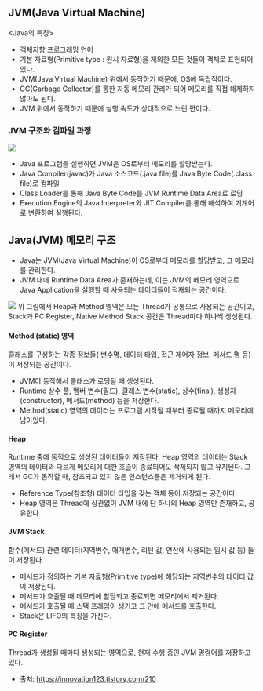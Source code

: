 ## JVM(Java Virtual Machine)
<Java의 특징>
- 객체지향 프로그래밍 언어
- 기본 자료형(Primitive type : 원시 자료형)을 제외한 모든 것들이 객체로 표현되어 있다.
- JVM(Java Virtual Machine) 위에서 동작하기 때문에, OS에 독립적이다.
- GC(Garbage Collector)를 통한 자동 메모리 관리가 되어 메모리를 직접 해제하지 않아도 된다.
- JVM 위에서 동작하기 때문에 실행 속도가 상대적으로 느린 편이다.

### JVM 구조와 컴파일 과정
![](https://velog.velcdn.com/images/kkimdy_12/post/36e2962e-66a0-4911-a94b-a53021e671af/image.png)
- Java 프로그램을 실행하면 JVM은 OS로부터 메모리를 할당받는다.
- Java Compiler(javac)가 Java 소스코드(.java file)를 Java Byte Code(.class file)로 컴파일
- Class Loader를 통해 Java Byte Code를 JVM Runtime Data Area로 로딩
- Execution Engine의 Java Interpreter와 JIT Compiler를 통해 해석하여 기계어로 변환하여 실행된다.


## Java(JVM) 메모리 구조
- Java는 JVM(Java Virtual Machine)이 OS로부터 메모리를 할당받고, 그 메모리를 관리한다.
- JVM 내에 Runtime Data Area가 존재하는데, 이는 JVM의 메모리 영역으로 Java Application을 실행할 때 사용되는 데이터들이 적재되는 공간이다.

![](https://velog.velcdn.com/images/kkimdy_12/post/84de3fd5-cafd-4971-9e52-6309c1e16835/image.png)
위 그림에서 Heap과 Method 영역은 모든 Thread가 공통으로 사용되는 공간이고, Stack과 PC Register, Native Method Stack 공간은 Thread마다 하나씩 생성된다. 

#### Method (static) 영역
클래스를 구성하는 각종 정보들( 변수명, 데이터 타입, 접근 제어자 정보, 메서드 명 등)이 저장되는 공간이다.
- JVM이 동작해서 클래스가 로딩될 때 생성된다.
- Runtime 상수 풀, 멤버 변수(필드), 클래스 변수(static), 상수(final), 생성자(constructor), 메서드(method) 등을 저장한다.
- Method(static) 영역의 데이터는 프로그램 시작될 때부터 종료될 때까지 메모리에 남아있다.

#### Heap
Runtime 중에 동적으로 생성된 데이터들이 저장된다.
Heap 영역의 데이터는 Stack 영역의 데이터와 다르게 메모리에 대한 호출이 종료되어도 삭제되지 않고 유지된다.
그래서 GC가 동작할 때, 참조되고 있지 않은 인스턴스들은 제거되게 된다.
- Reference Type(참조형) 데이터 타입을 갖는 객체 등이 저장되는 공간이다.
- Heap 영역은 Thread에 상관없이 JVM 내에 단 하나의 Heap 영역만 존재하고, 공유한다.

#### JVM Stack
함수(메서드) 관련 데이터(지역변수, 매개변수, 리턴 값, 연산에 사용되는 임시 값 등) 들이 저장된다.
- 메서드가 정의하는 기본 자료형(Primitive type)에 해당되는 지역변수의 데이터 값이 저장된다.
- 메서드가 호출될 때 메모리에 할당되고 종료되면 메모리에서 제거된다.
- 메서드가 호출될 때 스택 프레임이 생기고 그 안에 메서드를 호출한다.
- Stack은 LIFO의 특징을 가진다.

#### PC Register
Thread가 생성될 때마다 생성되는 영역으로, 현재 수행 중인 JVM 명령어를 저장하고 있다. 



- 출처:
https://innovation123.tistory.com/210
